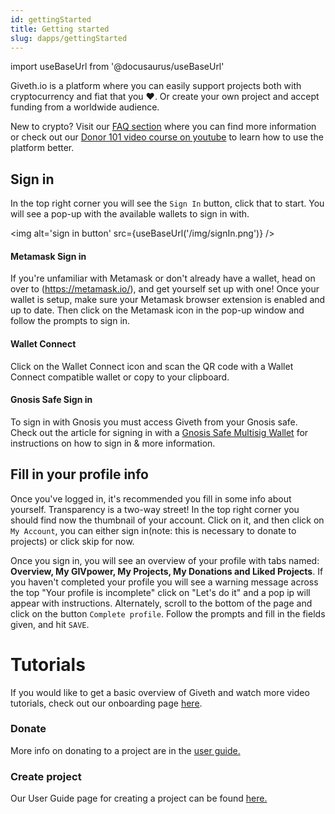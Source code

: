 ```yaml
---
id: gettingStarted
title: Getting started
slug: dapps/gettingStarted
---
```

import useBaseUrl from '@docusaurus/useBaseUrl'


Giveth.io is a platform where you can easily support projects both with cryptocurrency and fiat that you ❤️. Or create your own project and accept funding from a worldwide audience.

New to crypto? Visit our [FAQ section](./guide5-FAQ.md) where you can find more information or check out our [Donor 101 video course on youtube](https://youtube.com/playlist?list=PL4Artm1rmCWH4Q5XnrQWf8fm0xob3hbdZ&si=EnSIkaIECMiOmarE) to learn how to use the platform better. 

## Sign in

In the top right corner you will see the `Sign In` button, click that to start. You will see a pop-up with the available wallets to sign in with.

<img alt='sign in button' src={useBaseUrl('/img/signIn.png')} />

#### Metamask Sign in
If you're unfamiliar with Metamask or don't already have a wallet, head on over to (https://metamask.io/), and get yourself set up with one! Once your wallet is setup, make sure your Metamask browser extension is enabled and up to date. Then click on the Metamask icon in the pop-up window and follow the prompts to sign in.

#### Wallet Connect
Click on the Wallet Connect icon and scan the QR code with a Wallet Connect compatible wallet or copy to your clipboard. 

#### Gnosis Safe Sign in
To sign in with Gnosis you must access Giveth from your Gnosis safe. Check out the article for signing in with a [Gnosis Safe Multisig Wallet](./multisigs) for instructions on how to sign in & more information.


## Fill in your profile info
Once you've logged in, it's recommended you fill in some info about yourself. Transparency is a two-way street! In the top right corner you should find now the thumbnail of your account. Click on it, and then click on `My Account`, you can either sign in(note: this is necessary to donate to projects) or click skip for now.

Once you sign in, you will see an overview of your profile with tabs named: **Overview, My GIVpower, My Projects, My Donations and Liked Projects**. If you haven't completed your profile you will see a warning message across the top "Your profile is incomplete" click on "Let's do it" and a pop ip will appear with instructions. Alternately, scroll to the bottom of the page and click on the button `Complete profile`. Follow the prompts and fill in the fields given, and hit `SAVE`.

# Tutorials

If you would like to get a basic overview of Giveth and watch more video tutorials, check out our onboarding page [here](https://giveth.io/onboarding).

### Donate

More info on donating to a project are in the [user guide.](./projectdonating)

### Create project
Our User Guide page for creating a project can be found [here.](./createproject)
